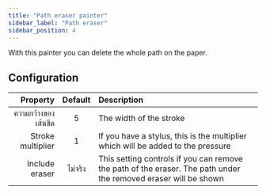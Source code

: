 ```yaml
---
title: "Path eraser painter"
sidebar_label: "Path eraser"
sidebar_position: 4
---
```


With this painter you can delete the whole path on the paper.

## Configuration

|            Property | Default | Description                                                                                                     |
| -------------------:|:-------:|:--------------------------------------------------------------------------------------------------------------- |
| ความกว้างของเส้นขีด |    5    | The width of the stroke                                                                                         |
|   Stroke multiplier |    1    | If you have a stylus, this is the multiplier which will be added to the pressure                                |
|      Include eraser | ไม่จริง | This setting controls if you can remove the path of the eraser. The path under the removed eraser will be shown |
